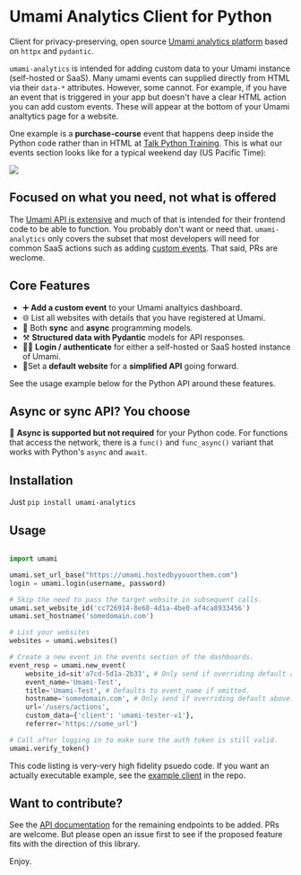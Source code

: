 # Umami Analytics Client for Python

Client for privacy-preserving, open source [Umami analytics platform](https://umami.is) based on 
`httpx` and `pydantic`. 

`umami-analytics` is intended for adding custom data to your Umami instance (self-hosted or SaaS). Many umami events can supplied directly from HTML via their `data-*` attributes. However, some cannot. For example, if you have an event that is triggered in your app but doesn't have a clear HTML action you can add custom events. These will appear at the bottom of your Umami analtytics page for a website.

One example is a **purchase-course** event that happens deep inside the Python code rather than in HTML at [Talk Python Training](https://training.talkpython.fm). This is what our events section looks like for a typical weekend day (US Pacific Time):

![](./readme_resources/events-example.jpg)

## Focused on what you need, not what is offered

The [Umami API is extensive](https://umami.is/docs/api) and much of that is intended for their frontend code to be able to function. You probably don't want or need that. `umami-analytics` only covers the subset that most developers will need for common SaaS actions such as adding [custom events](https://umami.is/docs/event-data). That said, PRs are weclome.


## Core Features

* ➕ **Add a custom event** to your Umami analtyics dashboard.
* 🌐 List all websites with details that you have registered at Umami.
* 🔀 Both **sync** and **async** programming models.
* ⚒️ **Structured data with Pydantic** models for API responses.
* 👩‍💻 **Login / authenticate** for either a self-hosted or SaaS hosted instance of Umami.
* 🥇Set a **default website** for a **simplified API** going forward.

See the usage example below for the Python API around these features.

## Async or sync API? You choose

🔀 **Async is supported but not required** for your Python code. For functions that access the network, there is a `func()` and `func_async()` variant that works with Python's `async` and `await`.

## Installation

Just `pip install umami-analytics`

## Usage

```python

import umami

umami.set_url_base("https://umami.hostedbyyouorthem.com")
login = umami.login(username, password)

# Skip the need to pass the target website in subsequent calls.
umami.set_website_id('cc726914-8e68-4d1a-4be0-af4ca8933456')
umami.set_hostname('somedomain.com')

# List your websites
websites = umami.websites()

# Create a new event in the events section of the dashboards.
event_resp = umami.new_event(
    website_id=sit'a7cd-5d1a-2b33', # Only send if overriding default above
    event_name='Umami-Test',
    title='Umami-Test', # Defaults to event_name if omitted.
    hostname='somedomain.com', # Only send if overriding default above.
    url='/users/actions',
    custom_data={'client': 'umami-tester-v1'},
    referrer='https://some_url')

# Call after logging in to make sure the auth token is still valid.
umami.verify_token()
```

This code listing is very-very high fidelity psuedo code. If you want an actually executable example, see the [example client](./umami/example_client) in the repo.

## Want to contribute?

See the [API documentation](https://umami.is/docs/api) for the remaining endpoints to be added. PRs are welcome. But please open an issue first to see if the proposed feature fits with the direction of this library.

Enjoy.

